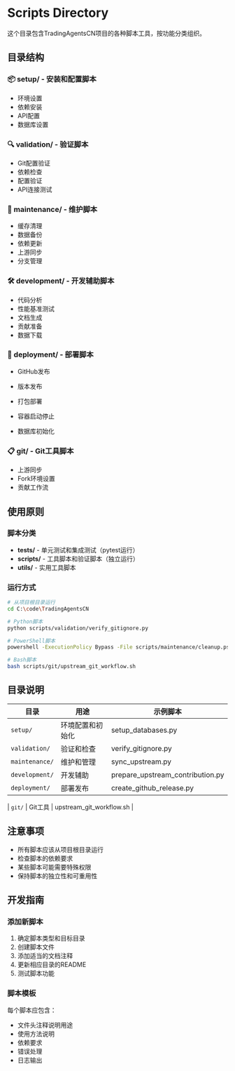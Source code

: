 # Scripts Directory

这个目录包含TradingAgentsCN项目的各种脚本工具，按功能分类组织。

## 目录结构

### 📦 setup/ - 安装和配置脚本
- 环境设置
- 依赖安装  
- API配置
- 数据库设置

### 🔍 validation/ - 验证脚本
- Git配置验证
- 依赖检查
- 配置验证
- API连接测试

### 🔧 maintenance/ - 维护脚本
- 缓存清理
- 数据备份
- 依赖更新
- 上游同步
- 分支管理

### 🛠️ development/ - 开发辅助脚本
- 代码分析
- 性能基准测试
- 文档生成
- 贡献准备
- 数据下载

### 🚀 deployment/ - 部署脚本
- GitHub发布
- 版本发布
- 打包部署


- 容器启动停止
- 数据库初始化

### 📋 git/ - Git工具脚本
- 上游同步
- Fork环境设置
- 贡献工作流

## 使用原则

### 脚本分类
- **tests/** - 单元测试和集成测试（pytest运行）
- **scripts/** - 工具脚本和验证脚本（独立运行）
- **utils/** - 实用工具脚本

### 运行方式
```bash
# 从项目根目录运行
cd C:\code\TradingAgentsCN

# Python脚本
python scripts/validation/verify_gitignore.py

# PowerShell脚本  
powershell -ExecutionPolicy Bypass -File scripts/maintenance/cleanup.ps1

# Bash脚本
bash scripts/git/upstream_git_workflow.sh
```

## 目录说明

| 目录 | 用途 | 示例脚本 |
|------|------|----------|
| `setup/` | 环境配置和初始化 | setup_databases.py |
| `validation/` | 验证和检查 | verify_gitignore.py |
| `maintenance/` | 维护和管理 | sync_upstream.py |
| `development/` | 开发辅助 | prepare_upstream_contribution.py |
| `deployment/` | 部署发布 | create_github_release.py |

| `git/` | Git工具 | upstream_git_workflow.sh |

## 注意事项

- 所有脚本应该从项目根目录运行
- 检查脚本的依赖要求
- 某些脚本可能需要特殊权限
- 保持脚本的独立性和可重用性

## 开发指南

### 添加新脚本
1. 确定脚本类型和目标目录
2. 创建脚本文件
3. 添加适当的文档注释
4. 更新相应目录的README
5. 测试脚本功能

### 脚本模板
每个脚本应包含：
- 文件头注释说明用途
- 使用方法说明
- 依赖要求
- 错误处理
- 日志输出

